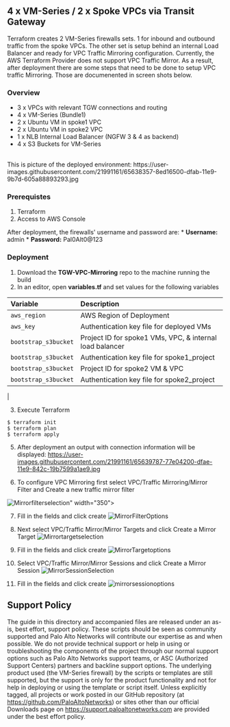 ## 4 x VM-Series / 2 x Spoke VPCs via Transit Gateway
Terraform creates 2 VM-Series firewalls sets.  1 for inbound and outbound traffic from the spoke VPCs.  The other set is setup behind an internal Load Balancer and ready for VPC Traffic Mirroring configuration.  Currently, the AWS Terraform Provider does not support VPC Traffic Mirror.  As a result, after deployment there are some steps that need to be done to setup VPC traffic Mirroring.  Those are documenented in screen shots below.

### Overview
* 3 x VPCs with relevant TGW connections and routing
* 4 x VM-Series (Bundle1)
* 2 x Ubuntu VM in spoke1 VPC 
* 2 x Ubuntu VM in spoke2 VPC
* 1 x NLB Internal Load Balancer (NGFW 3 & 4 as backend)
* 4 x S3 Buckets for VM-Series 
</br>
This is picture of the deployed environment:
https://user-images.githubusercontent.com/21991161/65638357-8ed16500-dfab-11e9-9b7d-605a88893293.jpg


### Prerequistes 
1. Terraform
2. Access to AWS Console

After deployment, the firewalls' username and password are:
     * **Username:** admin
     * **Password:** Pal0Alt0@123

### Deployment
1.  Download the **TGW-VPC-Mirroring** repo to the machine running the build
2.  In an editor, open **variables.tf** and set values for the following variables

| Variable        | Description |
| :------------- | :------------- |
| `aws_region` | AWS Region of Deployment|
| `aws_key` | Authentication key file for deployed VMs |
| `bootstrap_s3bucket` | Project ID for spoke1 VMs, VPC, & internal load balancer |
| `bootstrap_s3bucket`| Authentication key file for spoke1_project |
| `bootstrap_s3bucket` | Project ID for spoke2 VM & VPC |
| `bootstrap_s3bucket` | Authentication key file for spoke2_project |
| 

3. Execute Terraform
```
$ terraform init
$ terraform plan
$ terraform apply
```

5. After deployment an output with connection information will be displayed:
https://user-images.githubusercontent.com/21991161/65639787-77e04200-dfae-11e9-842c-19b7599a1ae9.jpg

6. To configure VPC Mirroring first select VPC/Traffic Mirroring/Mirror Filter and Create a new traffic mirror filter

![Mirrorfilterselection](https://user-images.githubusercontent.com/21991161/65637508-eb338500-dfa9-11e9-893b-1255ed2f7135.jpg)" width="350">


7. Fill in the fields and click create
![MirrorFilterOptions](https://user-images.githubusercontent.com/21991161/65637506-eb338500-dfa9-11e9-9453-c9a32bf9f276.jpg)

8. Next select VPC/Traffic Mirror/Mirror Targets and click Create a Mirror Target
![Mirrortargetselection](https://user-images.githubusercontent.com/21991161/65637512-ebcc1b80-dfa9-11e9-9d27-a50ac1698ad3.jpg)


9. Fill in the fields and click create
![MirrorTargetoptions](https://user-images.githubusercontent.com/21991161/65637511-eb338500-dfa9-11e9-82b4-65cedbdeea71.jpg)

10. Select VPC/Traffic Mirror/Mirror Sessions and click Create a Mirror Session
![MirrorSessionSelection](https://user-images.githubusercontent.com/21991161/65637510-eb338500-dfa9-11e9-9966-b4f5d1b279ca.jpg)

11. Fill in the fields and click create
![mirrorsessionoptions](https://user-images.githubusercontent.com/21991161/65637509-eb338500-dfa9-11e9-87c9-fdfdb3a6a738.jpg)

## Support Policy
The guide in this directory and accompanied files are released under an as-is, best effort, support policy. These scripts should be seen as community supported and Palo Alto Networks will contribute our expertise as and when possible. We do not provide technical support or help in using or troubleshooting the components of the project through our normal support options such as Palo Alto Networks support teams, or ASC (Authorized Support Centers) partners and backline support options. The underlying product used (the VM-Series firewall) by the scripts or templates are still supported, but the support is only for the product functionality and not for help in deploying or using the template or script itself.
Unless explicitly tagged, all projects or work posted in our GitHub repository (at https://github.com/PaloAltoNetworks) or sites other than our official Downloads page on https://support.paloaltonetworks.com are provided under the best effort policy.
